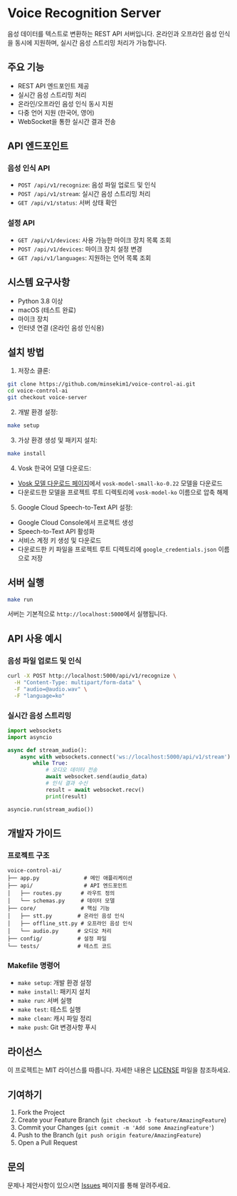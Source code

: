 # Voice Recognition Server

음성 데이터를 텍스트로 변환하는 REST API 서버입니다. 온라인과 오프라인 음성 인식을 동시에 지원하며, 실시간 음성 스트리밍 처리가 가능합니다.

## 주요 기능

- REST API 엔드포인트 제공
- 실시간 음성 스트리밍 처리
- 온라인/오프라인 음성 인식 동시 지원
- 다중 언어 지원 (한국어, 영어)
- WebSocket을 통한 실시간 결과 전송

## API 엔드포인트

### 음성 인식 API
- `POST /api/v1/recognize`: 음성 파일 업로드 및 인식
- `POST /api/v1/stream`: 실시간 음성 스트리밍 처리
- `GET /api/v1/status`: 서버 상태 확인

### 설정 API
- `GET /api/v1/devices`: 사용 가능한 마이크 장치 목록 조회
- `POST /api/v1/devices`: 마이크 장치 설정 변경
- `GET /api/v1/languages`: 지원하는 언어 목록 조회

## 시스템 요구사항

- Python 3.8 이상
- macOS (테스트 완료)
- 마이크 장치
- 인터넷 연결 (온라인 음성 인식용)

## 설치 방법

1. 저장소 클론:
```bash
git clone https://github.com/minsekim1/voice-control-ai.git
cd voice-control-ai
git checkout voice-server
```

2. 개발 환경 설정:
```bash
make setup
```

3. 가상 환경 생성 및 패키지 설치:
```bash
make install
```

4. Vosk 한국어 모델 다운로드:
- [Vosk 모델 다운로드 페이지](https://alphacephei.com/vosk/models)에서 `vosk-model-small-ko-0.22` 모델을 다운로드
- 다운로드한 모델을 프로젝트 루트 디렉토리에 `vosk-model-ko` 이름으로 압축 해제

5. Google Cloud Speech-to-Text API 설정:
- Google Cloud Console에서 프로젝트 생성
- Speech-to-Text API 활성화
- 서비스 계정 키 생성 및 다운로드
- 다운로드한 키 파일을 프로젝트 루트 디렉토리에 `google_credentials.json` 이름으로 저장

## 서버 실행

```bash
make run
```

서버는 기본적으로 `http://localhost:5000`에서 실행됩니다.

## API 사용 예시

### 음성 파일 업로드 및 인식
```bash
curl -X POST http://localhost:5000/api/v1/recognize \
  -H "Content-Type: multipart/form-data" \
  -F "audio=@audio.wav" \
  -F "language=ko"
```

### 실시간 음성 스트리밍
```python
import websockets
import asyncio

async def stream_audio():
    async with websockets.connect('ws://localhost:5000/api/v1/stream') as websocket:
        while True:
            # 오디오 데이터 전송
            await websocket.send(audio_data)
            # 인식 결과 수신
            result = await websocket.recv()
            print(result)

asyncio.run(stream_audio())
```

## 개발자 가이드

### 프로젝트 구조
```
voice-control-ai/
├── app.py              # 메인 애플리케이션
├── api/                # API 엔드포인트
│   ├── routes.py      # 라우트 정의
│   └── schemas.py     # 데이터 모델
├── core/              # 핵심 기능
│   ├── stt.py        # 온라인 음성 인식
│   ├── offline_stt.py # 오프라인 음성 인식
│   └── audio.py      # 오디오 처리
├── config/           # 설정 파일
└── tests/            # 테스트 코드
```

### Makefile 명령어
- `make setup`: 개발 환경 설정
- `make install`: 패키지 설치
- `make run`: 서버 실행
- `make test`: 테스트 실행
- `make clean`: 캐시 파일 정리
- `make push`: Git 변경사항 푸시

## 라이선스

이 프로젝트는 MIT 라이선스를 따릅니다. 자세한 내용은 [LICENSE](LICENSE) 파일을 참조하세요.

## 기여하기

1. Fork the Project
2. Create your Feature Branch (`git checkout -b feature/AmazingFeature`)
3. Commit your Changes (`git commit -m 'Add some AmazingFeature'`)
4. Push to the Branch (`git push origin feature/AmazingFeature`)
5. Open a Pull Request

## 문의

문제나 제안사항이 있으시면 [Issues](https://github.com/minsekim1/voice-control-ai/issues) 페이지를 통해 알려주세요.
